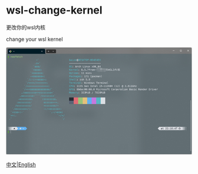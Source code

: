 # wsl-change-kernel

更改你的wsl内核

change your wsl kernel

![1697901953422](image/README/1697901953422.png)

[中文](./readme-CN.md)|[English](./readme-US.md)
